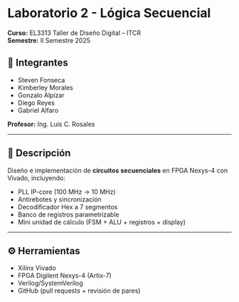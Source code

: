# Laboratorio 2 - Lógica Secuencial  
**Curso:** EL3313 Taller de Diseño Digital – ITCR  
**Semestre:** II Semestre 2025  

## 👥 Integrantes
- Steven Fonseca  
- Kimberley Morales  
- Gonzalo Alpízar  
- Diego Reyes  
- Gabriel Alfaro  

**Profesor:** Ing. Luis C. Rosales  

---

## 📖 Descripción
Diseño e implementación de **circuitos secuenciales** en FPGA Nexys-4 con Vivado, incluyendo:  
- PLL IP-core (100 MHz → 10 MHz)  
- Antirebotes y sincronización  
- Decodificador Hex a 7 segmentos  
- Banco de registros parametrizable  
- Mini unidad de cálculo (FSM + ALU + registros + display)  

---

## ⚙️ Herramientas
- Xilinx Vivado  
- FPGA Digilent Nexys-4 (Artix-7)  
- Verilog/SystemVerilog  
- GitHub (pull requests + revisión de pares)  
